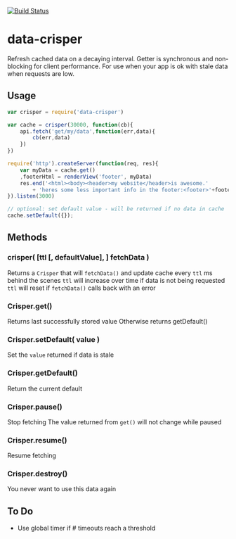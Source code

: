 [![Build Status](https://secure.travis-ci.org/fluffybunnies/data-crisper.png)](http://travis-ci.org/fluffybunnies/data-crisper)

# data-crisper

Refresh cached data on a decaying interval. Getter is synchronous and non-blocking for client performance. For use when your app is ok with stale data when requests are low.


## Usage
```javascript
var crisper = require('data-crisper')

var cache = crisper(30000, function(cb){
	api.fetch('get/my/data',function(err,data){
		cb(err,data)
	})
})

require('http').createServer(function(req, res){
	var myData = cache.get()
	,footerHtml = renderView('footer', myData)
	res.end('<html><body><header>my website</header>is awesome.'
		+ 'heres some less important info in the footer:<footer>'+footerHtml+'</footer></body></html>')
}).listen(3000)

// optional: set default value - will be returned if no data in cache
cache.setDefault({});

```


## Methods


### crisper( [ttl [, defaultValue], ] fetchData )

Returns a `Crisper` that will `fetchData()` and update cache every `ttl` ms behind the scenes
`ttl` will increase over time if data is not being requested
`ttl` will reset if `fetchData()` calls back with an error


### Crisper.get()

Returns last successfully stored value
Otherwise returns getDefault()


### Crisper.setDefault( value )

Set the `value` returned if data is stale


### Crisper.getDefault()

Return the current default


### Crisper.pause()

Stop fetching
The value returned from `get()` will not change while paused


### Crisper.resume()

Resume fetching


### Crisper.destroy()

You never want to use this data again



## To Do
- Use global timer if # timeouts reach a threshold



